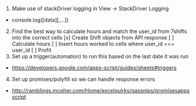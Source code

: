 1. Make use of stackDriver logging in View -> StackDriver Logging
  * console.log([data][,...])
2. Find the best way to calculate hours and match the user_id from 7shifts into the correct cells
  [x] Create Shift objects from API response
  [ ] Calculate hours
  [ ] Insert hours worked to cells where user_id === user_id
  [ ] Profit
3. Set up a trigger(automation) to run this based on the last date it was run
  * https://developers.google.com/apps-script/guides/sheets#triggers
4. Set up promises/polyfill so we can handle response errors
  * http://ramblings.mcpher.com/Home/excelquirks/gassnips/promisesappsscript
